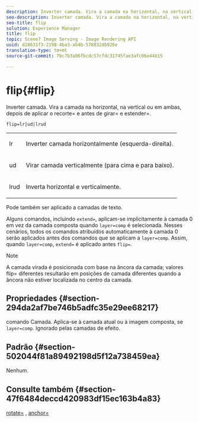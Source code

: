 ```yaml
---
description: Inverter camada. Vira a camada na horizontal, na vertical ou em ambas, depois de aplicar o recorte= e antes de girar= e estender=.
seo-description: Inverter camada. Vira a camada na horizontal, na vertical ou em ambas, depois de aplicar o recorte= e antes de girar= e estender=.
seo-title: flip
solution: Experience Manager
title: flip
topic: Scene7 Image Serving - Image Rendering API
uuid: d28631f3-2198-4ba3-ab4b-578832db926e
translation-type: tm+mt
source-git-commit: 7bc7b3a86fbcdc57cfdc31745fae3afc06e44b15

---
```



# flip{#flip}

Inverter camada. Vira a camada na horizontal, na vertical ou em ambas, depois de aplicar o recorte= e antes de girar= e estender=.

`flip=lr|ud|lrud`

<table id="simpletable_072CA0E24B7146D48AEFD70E51E849C2"> 
 <tr class="strow"> 
  <td class="stentry"> <p> <span class="codeph"> lr </span> </p> </td> 
  <td class="stentry"> <p>Inverter camada horizontalmente (esquerda-direita). </p> </td> 
 </tr> 
 <tr class="strow"> 
  <td class="stentry"> <p> <span class="codeph"> ud </span> </p> </td> 
  <td class="stentry"> <p>Virar camada verticalmente (para cima e para baixo). </p> </td> 
 </tr> 
 <tr class="strow"> 
  <td class="stentry"> <p> <span class="codeph"> lrud </span> </p> </td> 
  <td class="stentry"> <p>Inverta horizontal e verticalmente. </p> </td> 
 </tr> 
</table>

Pode também ser aplicado a camadas de texto.

Alguns comandos, incluindo `extend=`, aplicam-se implicitamente à camada 0 em vez da camada composta quando `layer=comp` é selecionada. Nesses cenários, todos os comandos atribuídos automaticamente à camada 0 serão aplicados antes dos comandos que se aplicam a `layer=comp`. Assim, quando `layer=comp`, `extend=` é aplicado antes `flip=`.

>[!NOTE]
>
>A camada virada é posicionada com base na âncora da camada; valores flip= diferentes resultarão em posições de camada diferentes quando a âncora não estiver localizada no centro da camada.

## Propriedades {#section-294da2af7be746b5adfc35e29ee68217}

comando Camada. Aplica-se à camada atual ou à imagem composta, se `layer=comp`. Ignorado pelas camadas de efeito.

## Padrão {#section-502044f81a89492198d5f12a738459ea}

Nenhum.

## Consulte também {#section-47f6484deccd420983df15ec163b4a83}

[rotate=](../../../../../is-api/http-ref/image-serving-api-ref/c-http-protocol-reference/c-command-reference/r-rotate.md#reference-12abb086635546ec9ec2e1a793dc1096) , [anchor=](../../../../../is-api/http-ref/image-serving-api-ref/c-http-protocol-reference/c-command-reference/r-anchor.md#reference-6661e548ab284b82828d8d94c8ddeb7c)
